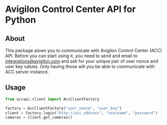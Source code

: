 # Avigilon Control Center API for Python

## About

This package alows you to communicate with Avigilon Control Center (ACC) API. Before you can start using it, you need to send and email to integrations@avigilon.com and ask for your unique pair of user nonce and user key values. Only having those will you be able to communicate with ACC server instance.

## Usage

```python
from accapi.client import AccClientFactory

factory = AccClientFactory("user_nonce", "user_key")
client = factory.login("http://acc_address", "username", "password")
cameras = client.get_cameras()
```